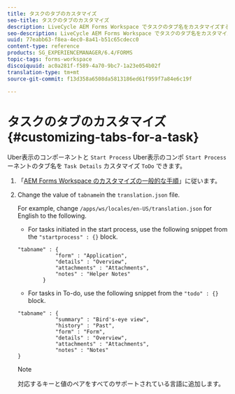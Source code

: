 ```yaml
---
title: タスクのタブのカスタマイズ
seo-title: タスクのタブのカスタマイズ
description: LiveCycle AEM Forms Workspace でタスクのタブ名をカスタマイズする方法。
seo-description: LiveCycle AEM Forms Workspace でタスクのタブ名をカスタマイズする方法。
uuid: 77eabb63-f8ea-4ec0-8a41-b51c65cdecc0
content-type: reference
products: SG_EXPERIENCEMANAGER/6.4/FORMS
topic-tags: forms-workspace
discoiquuid: ac0a281f-f589-4a70-9bc7-1a23e054b02f
translation-type: tm+mt
source-git-commit: f13d358a6508da5813186ed61f959f7a84e6c19f

---
```



# タスクのタブのカスタマイズ {#customizing-tabs-for-a-task}

Uber表示のコンポーネントと `Start Process` Uber表示のコンポ `Start Process` ーネントのタブ名を `Task Details` カスタマイズ `ToDo` できます。

1. 「[AEM Forms Workspace のカスタマイズの一般的な手順](/help/forms/using/generic-steps-html-workspace-customization.md)」に従います。
1. Change the value of `tabname`in the `translation.json` file.

   For example, change `/apps/ws/locales/en-US/translation.json` for English to the following.

   * For tasks initiated in the start process, use the following snippet from the `"startprocess" : {}` block.

   ```
   "tabname" : {
               "form" : "Application",
               "details" : "Overview",
               "attachments" : "Attachments",
               "notes" : "Helper Notes"
           }
   ```

   * For tasks in To-do, use the following snippet from the `"todo" : {}` block.

   ```
   "tabname" : {
               "summary" : "Bird's-eye view",
               "history" : "Past",
               "form" : "Form",
               "details" : "Overview",
               "attachments" : "Attachments",
               "notes" : "Notes"
   }
   ```

   >[!NOTE]
   >
   >対応するキーと値のペアをすべてのサポートされている言語に追加します。

